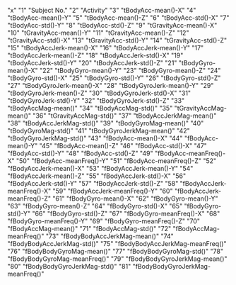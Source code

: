 "x"
"1"
"Subject No."
"2"
"Activity"
"3"
"tBodyAcc-mean()-X"
"4"
"tBodyAcc-mean()-Y"
"5"
"tBodyAcc-mean()-Z"
"6"
"tBodyAcc-std()-X"
"7"
"tBodyAcc-std()-Y"
"8"
"tBodyAcc-std()-Z"
"9"
"tGravityAcc-mean()-X"
"10"
"tGravityAcc-mean()-Y"
"11"
"tGravityAcc-mean()-Z"
"12"
"tGravityAcc-std()-X"
"13"
"tGravityAcc-std()-Y"
"14"
"tGravityAcc-std()-Z"
"15"
"tBodyAccJerk-mean()-X"
"16"
"tBodyAccJerk-mean()-Y"
"17"
"tBodyAccJerk-mean()-Z"
"18"
"tBodyAccJerk-std()-X"
"19"
"tBodyAccJerk-std()-Y"
"20"
"tBodyAccJerk-std()-Z"
"21"
"tBodyGyro-mean()-X"
"22"
"tBodyGyro-mean()-Y"
"23"
"tBodyGyro-mean()-Z"
"24"
"tBodyGyro-std()-X"
"25"
"tBodyGyro-std()-Y"
"26"
"tBodyGyro-std()-Z"
"27"
"tBodyGyroJerk-mean()-X"
"28"
"tBodyGyroJerk-mean()-Y"
"29"
"tBodyGyroJerk-mean()-Z"
"30"
"tBodyGyroJerk-std()-X"
"31"
"tBodyGyroJerk-std()-Y"
"32"
"tBodyGyroJerk-std()-Z"
"33"
"tBodyAccMag-mean()"
"34"
"tBodyAccMag-std()"
"35"
"tGravityAccMag-mean()"
"36"
"tGravityAccMag-std()"
"37"
"tBodyAccJerkMag-mean()"
"38"
"tBodyAccJerkMag-std()"
"39"
"tBodyGyroMag-mean()"
"40"
"tBodyGyroMag-std()"
"41"
"tBodyGyroJerkMag-mean()"
"42"
"tBodyGyroJerkMag-std()"
"43"
"fBodyAcc-mean()-X"
"44"
"fBodyAcc-mean()-Y"
"45"
"fBodyAcc-mean()-Z"
"46"
"fBodyAcc-std()-X"
"47"
"fBodyAcc-std()-Y"
"48"
"fBodyAcc-std()-Z"
"49"
"fBodyAcc-meanFreq()-X"
"50"
"fBodyAcc-meanFreq()-Y"
"51"
"fBodyAcc-meanFreq()-Z"
"52"
"fBodyAccJerk-mean()-X"
"53"
"fBodyAccJerk-mean()-Y"
"54"
"fBodyAccJerk-mean()-Z"
"55"
"fBodyAccJerk-std()-X"
"56"
"fBodyAccJerk-std()-Y"
"57"
"fBodyAccJerk-std()-Z"
"58"
"fBodyAccJerk-meanFreq()-X"
"59"
"fBodyAccJerk-meanFreq()-Y"
"60"
"fBodyAccJerk-meanFreq()-Z"
"61"
"fBodyGyro-mean()-X"
"62"
"fBodyGyro-mean()-Y"
"63"
"fBodyGyro-mean()-Z"
"64"
"fBodyGyro-std()-X"
"65"
"fBodyGyro-std()-Y"
"66"
"fBodyGyro-std()-Z"
"67"
"fBodyGyro-meanFreq()-X"
"68"
"fBodyGyro-meanFreq()-Y"
"69"
"fBodyGyro-meanFreq()-Z"
"70"
"fBodyAccMag-mean()"
"71"
"fBodyAccMag-std()"
"72"
"fBodyAccMag-meanFreq()"
"73"
"fBodyBodyAccJerkMag-mean()"
"74"
"fBodyBodyAccJerkMag-std()"
"75"
"fBodyBodyAccJerkMag-meanFreq()"
"76"
"fBodyBodyGyroMag-mean()"
"77"
"fBodyBodyGyroMag-std()"
"78"
"fBodyBodyGyroMag-meanFreq()"
"79"
"fBodyBodyGyroJerkMag-mean()"
"80"
"fBodyBodyGyroJerkMag-std()"
"81"
"fBodyBodyGyroJerkMag-meanFreq()"
